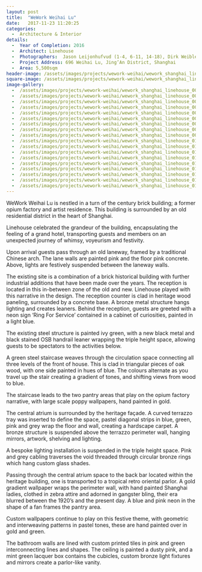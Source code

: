 ```yaml
---
layout: post
title:  "WeWork Weihai Lu"
date:   2017-11-23 11:20:25
categories:
  -  Architecture & Interior
details:
  -  Year of Completion: 2016
  -  Architect: Linehouse
  -  Photographers:  Jason Leijonhufvud (1-4, 6-11, 14-18), Dirk Weiblen (5, 12, 13)
  -  Project Address: 696 Weihai Lu, Jing’An District, Shanghai 
  -  Area: 5,500sqm
header-image: /assets/images/projects/wework-weihai/wework_shanghai_linehouse_002.jpg
square-image: /assets/images/projects/wework-weihai/wework_shanghai_linehouse_square.jpg
image-gallery:
  -  /assets/images/projects/wework-weihai/wework_shanghai_linehouse_001.jpg
  -  /assets/images/projects/wework-weihai/wework_shanghai_linehouse_002.jpg	
  -  /assets/images/projects/wework-weihai/wework_shanghai_linehouse_003.jpg
  -  /assets/images/projects/wework-weihai/wework_shanghai_linehouse_004.jpg
  -  /assets/images/projects/wework-weihai/wework_shanghai_linehouse_005.jpg
  -  /assets/images/projects/wework-weihai/wework_shanghai_linehouse_006.jpg
  -  /assets/images/projects/wework-weihai/wework_shanghai_linehouse_007.jpg
  -  /assets/images/projects/wework-weihai/wework_shanghai_linehouse_008.jpg
  -  /assets/images/projects/wework-weihai/wework_shanghai_linehouse_009.jpg
  -  /assets/images/projects/wework-weihai/wework_shanghai_linehouse_010.jpg
  -  /assets/images/projects/wework-weihai/wework_shanghai_linehouse_011.jpg
  -  /assets/images/projects/wework-weihai/wework_shanghai_linehouse_012.jpg
  -  /assets/images/projects/wework-weihai/wework_shanghai_linehouse_013.jpg
  -  /assets/images/projects/wework-weihai/wework_shanghai_linehouse_014.jpg
  -  /assets/images/projects/wework-weihai/wework_shanghai_linehouse_015.jpg
  -  /assets/images/projects/wework-weihai/wework_shanghai_linehouse_016.jpg
  -  /assets/images/projects/wework-weihai/wework_shanghai_linehouse_017.jpg
  -  /assets/images/projects/wework-weihai/wework_shanghai_linehouse_018.jpg
---
```

WeWork Weihai Lu is nestled in a turn of the century brick building; a former opium factory and artist residence. This building is surrounded by an old residential district in the heart of Shanghai.

Linehouse celebrated the grandeur of the building, encapsulating the feeling of a grand hotel, transporting guests and members on an unexpected journey of whimsy, voyeurism and festivity.

Upon arrival guests pass through an old laneway, framed by a traditional Chinese arch. The lane walls are painted pink and the floor pink concrete. Above, lights are festively suspended between the laneway walls.

The existing site is a combination of a brick historical building with further industrial additions that have been made over the years. The reception is located in this in-between zone of the old and new. Linehouse played with this narrative in the design. The reception counter is clad in heritage wood paneling, surrounded by a concrete base. A bronze metal structure hangs lighting and creates leaners. Behind the reception, guests are greeted with a neon sign ‘Ring For Service’ contained in a cabinet of curiosities, painted in a light blue.

The existing steel structure is painted ivy green, with a new black metal and black stained OSB handrail leaner wrapping the triple height space, allowing guests to be spectators to the activities below.

A green steel staircase weaves through the circulation space connecting all three levels of the front of house. This is clad in triangular pieces of oak wood, with one side painted in hues of blue. The colours alternate as you travel up the stair creating a gradient of tones, and shifting views from wood to blue.

The staircase leads to the two pantry areas that play on the opium factory narrative, with large scale poppy wallpapers, hand painted in gold.

The central atrium is surrounded by the heritage façade. A curved terrazzo tray was inserted to define the space, pastel diagonal strips in blue, green, pink and grey wrap the floor and wall, creating a hardscape carpet. A bronze structure is suspended above the terrazzo perimeter wall, hanging mirrors, artwork, shelving and lighting.
  
A bespoke lighting installation is suspended in the triple height space. Pink and grey cabling traverses the void threaded through circular bronze rings which hang custom glass shades.

Passing through the central atrium space to the back bar located within the heritage building, one is transported to a tropical retro oriental parlor. A gold gradient wallpaper wraps the perimeter wall, with hand painted Shanghai ladies, clothed in zebra attire and adorned in gangster bling, their era blurred between the 1920’s and the present day. A blue and pink neon in the shape of a fan frames the pantry area.

Custom wallpapers continue to play on this festive theme, with geometric and interweaving patterns in pastel tones, these are hand painted over in gold and green.

The bathroom walls are lined with custom printed tiles in pink and green interconnecting lines and shapes. The ceiling is painted a dusty pink, and a mint green lacquer box contains the cubicles, custom bronze light fixtures and mirrors create a parlor-like vanity.
